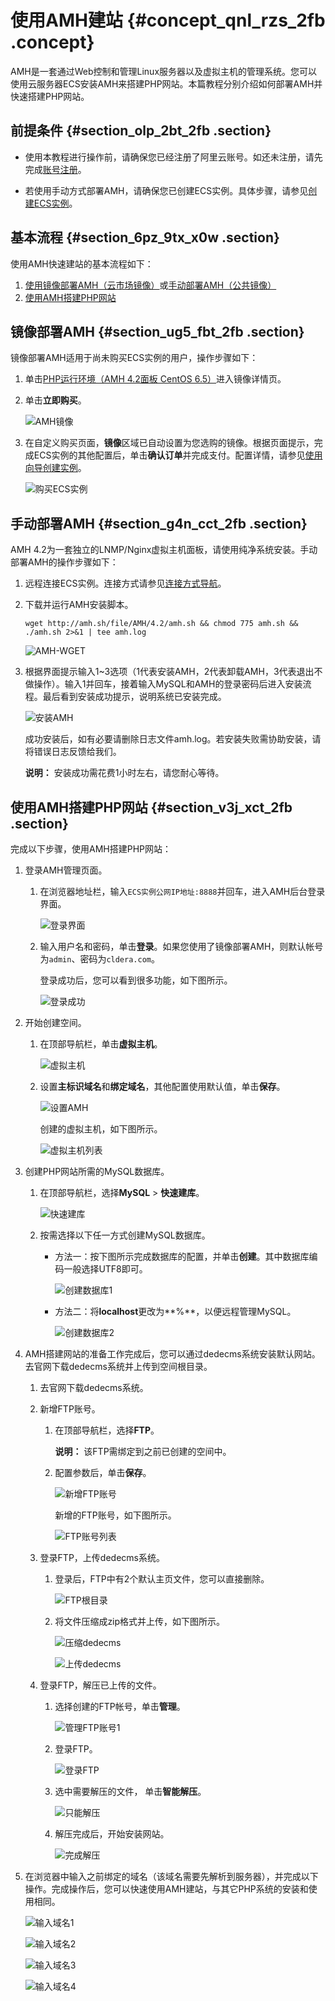 # 使用AMH建站 {#concept_qnl_rzs_2fb .concept}

AMH是一套通过Web控制和管理Linux服务器以及虚拟主机的管理系统。您可以使用云服务器ECS安装AMH来搭建PHP网站。本篇教程分别介绍如何部署AMH并快速搭建PHP网站。

## 前提条件 {#section_olp_2bt_2fb .section}

-   使用本教程进行操作前，请确保您已经注册了阿里云账号。如还未注册，请先完成[账号注册](https://account.aliyun.com/register/register.htm?)。

-   若使用手动方式部署AMH，请确保您已创建ECS实例。具体步骤，请参见[创建ECS实例](../cn.zh-CN/个人版快速入门/创建ECS实例.md#)。

## 基本流程 {#section_6pz_9tx_x0w .section}

使用AMH快速建站的基本流程如下：

1.  [使用镜像部署AMH（云市场镜像）](#section_ug5_fbt_2fb)或[手动部署AMH（公共镜像）](#section_g4n_cct_2fb)
2.  [使用AMH搭建PHP网站](#section_v3j_xct_2fb)

## 镜像部署AMH {#section_ug5_fbt_2fb .section}

镜像部署AMH适用于尚未购买ECS实例的用户，操作步骤如下：

1.  单击[PHP运行环境（AMH 4.2面板 CentOS 6.5）](https://market.aliyun.com/products/53398003/cmjj009429.html?spm=5176.730005.0.0.vdYTVv)进入镜像详情页。
2.  单击**立即购买**。

    ![AMH镜像](http://static-aliyun-doc.oss-cn-hangzhou.aliyuncs.com/assets/img/9782/156767314012278_zh-CN.png)

3.  在自定义购买页面，**镜像**区域已自动设置为您选购的镜像。根据页面提示，完成ECS实例的其他配置后，单击**确认订单**并完成支付。配置详情，请参见[使用向导创建实例](../cn.zh-CN/实例/创建实例/使用向导创建实例.md#)。

    ![购买ECS实例](http://static-aliyun-doc.oss-cn-hangzhou.aliyuncs.com/assets/img/9782/156767314055524_zh-CN.png)


## 手动部署AMH {#section_g4n_cct_2fb .section}

AMH 4.2为一套独立的LNMP/Nginx虚拟主机面板，请使用纯净系统安装。手动部署AMH的操作步骤如下：

1.  远程连接ECS实例。连接方式请参见[连接方式导航](../cn.zh-CN/实例/连接实例/连接方式导航.md#)。
2.  下载并运行AMH安装脚本。

    ``` {#codeblock_skv_12y_uru}
    wget http://amh.sh/file/AMH/4.2/amh.sh && chmod 775 amh.sh && ./amh.sh 2>&1 | tee amh.log
    ```

    ![AMH-WGET](http://static-aliyun-doc.oss-cn-hangzhou.aliyuncs.com/assets/img/9782/156767314055543_zh-CN.png)

3.  根据界面提示输入1~3选项（1代表安装AMH，2代表卸载AMH，3代表退出不做操作）。输入1并回车，接着输入MySQL和AMH的登录密码后进入安装流程。最后看到安装成功提示，说明系统已安装完成。

    ![安装AMH](http://static-aliyun-doc.oss-cn-hangzhou.aliyuncs.com/assets/img/9782/156767314012281_zh-CN.png)

    成功安装后，如有必要请删除日志文件amh.log。若安装失败需协助安装，请将错误日志反馈给我们。

    **说明：** 安装成功需花费1小时左右，请您耐心等待。


## 使用AMH搭建PHP网站 {#section_v3j_xct_2fb .section}

完成以下步骤，使用AMH搭建PHP网站：

1.  登录AMH管理页面。
    1.  在浏览器地址栏，输入`ECS实例公网IP地址:8888`并回车，进入AMH后台登录界面。

        ![登录界面](http://static-aliyun-doc.oss-cn-hangzhou.aliyuncs.com/assets/img/9782/156767314012283_zh-CN.png)

    2.  输入用户名和密码，单击**登录**。如果您使用了镜像部署AMH，则默认帐号为`admin`、密码为`cldera.com`。

        登录成功后，您可以看到很多功能，如下图所示。

        ![登录成功](http://static-aliyun-doc.oss-cn-hangzhou.aliyuncs.com/assets/img/9782/156767314012284_zh-CN.png)

2.  开始创建空间。
    1.  在顶部导航栏，单击**虚拟主机**。

        ![虚拟主机](http://static-aliyun-doc.oss-cn-hangzhou.aliyuncs.com/assets/img/9782/156767314012285_zh-CN.png)

    2.  设置**主标识域名**和**绑定域名**，其他配置使用默认值，单击**保存**。

        ![设置AMH](http://static-aliyun-doc.oss-cn-hangzhou.aliyuncs.com/assets/img/9782/156767314012286_zh-CN.png)

        创建的虚拟主机，如下图所示。

        ![虚拟主机列表](http://static-aliyun-doc.oss-cn-hangzhou.aliyuncs.com/assets/img/9782/156767314012287_zh-CN.png)

3.  创建PHP网站所需的MySQL数据库。
    1.  在顶部导航栏，选择**MySQL** \> **快速建库**。

        ![快速建库](http://static-aliyun-doc.oss-cn-hangzhou.aliyuncs.com/assets/img/9782/156767314012288_zh-CN.png)

    2.  按需选择以下任一方式创建MySQL数据库。
        -   方法一：按下图所示完成数据库的配置，并单击**创建**。其中数据库编码一般选择UTF8即可。

            ![创建数据库1](http://static-aliyun-doc.oss-cn-hangzhou.aliyuncs.com/assets/img/9782/156767314112289_zh-CN.png)

        -   方法二：将**localhost**更改为**%**，以便远程管理MySQL。

            ![创建数据库2](http://static-aliyun-doc.oss-cn-hangzhou.aliyuncs.com/assets/img/9782/156767314112290_zh-CN.png)

4.  AMH搭建网站的准备工作完成后，您可以通过dedecms系统安装默认网站。去官网下载dedecms系统并上传到空间根目录。
    1.  去官网下载dedecms系统。
    2.  新增FTP账号。
        1.  在顶部导航栏，选择**FTP**。

            **说明：** 该FTP需绑定到之前已创建的空间中。

        2.  配置参数后，单击**保存**。

            ![新增FTP账号](http://static-aliyun-doc.oss-cn-hangzhou.aliyuncs.com/assets/img/9782/156767314112291_zh-CN.png)

            新增的FTP账号，如下图所示。

            ![FTP账号列表](http://static-aliyun-doc.oss-cn-hangzhou.aliyuncs.com/assets/img/9782/156767314112292_zh-CN.png)

    3.  登录FTP，上传dedecms系统。
        1.  登录后，FTP中有2个默认主页文件，您可以直接删除。

            ![FTP根目录](http://static-aliyun-doc.oss-cn-hangzhou.aliyuncs.com/assets/img/9782/156767314112293_zh-CN.png)

        2.  将文件压缩成zip格式并上传，如下图所示。

            ![压缩dedecms](http://static-aliyun-doc.oss-cn-hangzhou.aliyuncs.com/assets/img/9782/156767314112294_zh-CN.png)

            ![上传dedecms](http://static-aliyun-doc.oss-cn-hangzhou.aliyuncs.com/assets/img/9782/156767314112295_zh-CN.png)

    4.  登录FTP，解压已上传的文件。
        1.  选择创建的FTP帐号，单击**管理**。

            ![管理FTP账号1](http://static-aliyun-doc.oss-cn-hangzhou.aliyuncs.com/assets/img/9782/156767314112296_zh-CN.png)

        2.  登录FTP。

            ![登录FTP](http://static-aliyun-doc.oss-cn-hangzhou.aliyuncs.com/assets/img/9782/156767314112297_zh-CN.png)

        3.  选中需要解压的文件， 单击**智能解压**。

            ![只能解压](http://static-aliyun-doc.oss-cn-hangzhou.aliyuncs.com/assets/img/9782/156767314112298_zh-CN.png)

        4.  解压完成后，开始安装网站。

            ![完成解压](http://static-aliyun-doc.oss-cn-hangzhou.aliyuncs.com/assets/img/9782/156767314112299_zh-CN.png)

5.  在浏览器中输入之前绑定的域名（该域名需要先解析到服务器），并完成以下操作。完成操作后，您可以快速使用AMH建站，与其它PHP系统的安装和使用相同。

    ![输入域名1](http://static-aliyun-doc.oss-cn-hangzhou.aliyuncs.com/assets/img/9782/156767314112300_zh-CN.png)

    ![输入域名2](http://static-aliyun-doc.oss-cn-hangzhou.aliyuncs.com/assets/img/9782/156767314112301_zh-CN.png)

    ![输入域名3](http://static-aliyun-doc.oss-cn-hangzhou.aliyuncs.com/assets/img/9782/156767314212302_zh-CN.png)

    ![输入域名4](http://static-aliyun-doc.oss-cn-hangzhou.aliyuncs.com/assets/img/9782/156767314212303_zh-CN.png)


